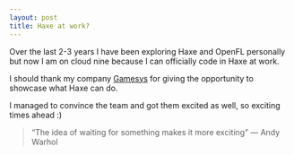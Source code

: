 ```yaml
---
layout: post
title: Haxe at work?
---
```


Over the last 2-3 years I have been exploring Haxe and OpenFL personally but now I am on cloud nine because I can officially code in Haxe at work.

I should thank my company [Gamesys](http://www.gamesyscorporate.com) for giving the opportunity to showcase what Haxe can do.

I managed to convince the team and got them excited as well, so exciting times ahead :)

> “The idea of waiting for something makes it more exciting” ― Andy Warhol
